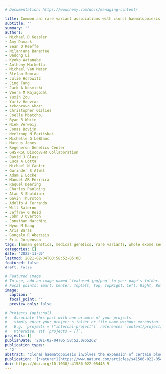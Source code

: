 ```yaml
---
# Documentation: https://wowchemy.com/docs/managing-content/

title: Common and rare variant associations with clonal haematopoiesis phenotypes
subtitle: ''
summary: ''
authors:
- Michael D Kessler
- Amy Damask
- Sean O’Keeffe
- Nilanjana Banerjee
- Dadong Li
- Kyoko Watanabe
- Anthony Marketta
- Michael Van Meter
- Stefan Semrau
- Julie Horowitz
- Jing Tang
- Jack A Kosmicki
- Veera M Rajagopal
- Yuxin Zou
- Yariv Houvras
- Arkopravo Ghosh
- Christopher Gillies
- Joelle Mbatchou
- Ryan R White
- Niek Verweij
- Jonas Bovijn
- Neelroop N Parikshak
- Michelle G LeBlanc
- Marcus Jones
- Regeneron Genetics Center
- GHS-RGC DiscovEHR Collaboration
- David J Glass
- Luca A Lotta
- Michael N Cantor
- Gurinder S Atwal
- Adam E Locke
- Manuel AR Ferreira
- Raquel Deering
- Charles Paulding
- Alan R Shuldiner
- Gavin Thurston
- Adolfo A Ferrando
- Will Salerno
- Jeffrey G Reid
- John D Overton
- Jonathan Marchini
- Hyun M Kang
- Aris Baras
- Gonçalo R Abecasis
- Eric Jorgenson
tags: [human genetics, medical genetics, rare variants, whole exome sequencing, UK Biobank, geisinger, genome-wide association, GWAS, exome-wide association, ExWAS, clonal hematopoiesis, clonal hematopoiesis indeterminate potential, CHIP]
categories: []
date: '2022-11-30'
lastmod: 2021-02-04T00:58:52-05:00
featured: false
draft: false

# Featured image
# To use, add an image named `featured.jpg/png` to your page's folder.
# Focal points: Smart, Center, TopLeft, Top, TopRight, Left, Right, BottomLeft, Bottom, BottomRight.
image:
  caption: ''
  focal_point: ''
  preview_only: false

# Projects (optional).
#   Associate this post with one or more of your projects.
#   Simply enter your project's folder or file name without extension.
#   E.g. `projects = ["internal-project"]` references `content/project/deep-learning/index.md`.
#   Otherwise, set `projects = []`.
projects: []
publishDate: '2021-02-04T05:58:52.096526Z'
publication_types:
- '2'
abstract: 'Clonal haematopoiesis involves the expansion of certain blood cell lineages and has been associated with ageing and adverse health outcomes1,2,3,4,5. Here we use exome sequence data on 628,388 individuals to identify 40,208 carriers of clonal haematopoiesis of indeterminate potential (CHIP). Using genome-wide and exome-wide association analyses, we identify 24 loci (21 of which are novel) where germline genetic variation influences predisposition to CHIP, including missense variants in the lymphocytic antigen coding gene LY75, which are associated with reduced incidence of CHIP. We also identify novel rare variant associations with clonal haematopoiesis and telomere length. Analysis of 5,041 health traits from the UK Biobank (UKB) found relationships between CHIP and severe COVID-19 outcomes, cardiovascular disease, haematologic traits, malignancy, smoking, obesity, infection and all-cause mortality. Longitudinal and Mendelian randomization analyses revealed that CHIP is associated with solid cancers, including non-melanoma skin cancer and lung cancer, and that CHIP linked to DNMT3A is associated with the subsequent development of myeloid but not lymphoid leukaemias. Additionally, contrary to previous findings from the initial 50,000 UKB exomes, our results in the full sample do not support a role for IL-6 inhibition in reducing the risk of cardiovascular disease among CHIP carriers. Our findings demonstrate that CHIP represents a complex set of heterogeneous phenotypes with shared and unique germline genetic causes and varied clinical implications.'
publication: '[*Nature*](https://www.nature.com/articles/s41586-022-05448-9)'
doi: https://doi.org/10.1038/s41586-022-05448-9
---
```

